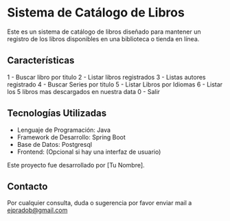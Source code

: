 # Sistema de Catálogo de Libros

Este es un sistema de catálogo de libros diseñado para mantener un registro de los libros disponibles en una biblioteca o tienda en línea.

## Características

1 - Buscar libro por titulo
2 - Listar libros registrados
3 - Listas autores registrado
4 - Buscar Series por titulo
5 - Listar Libros por Idiomas
6 - Listar los 5 libros mas descargados en nuestra data
0 - Salir

## Tecnologías Utilizadas

- Lenguaje de Programación: Java
- Framework de Desarrollo: Spring Boot
- Base de Datos: Postgresql
- Frontend: (Opcional si hay una interfaz de usuario)


Este proyecto fue desarrollado por [Tu Nombre].

## Contacto


Por cualquier consulta, duda o sugerencia por favor enviar mail a ejpradob@gmail.com


